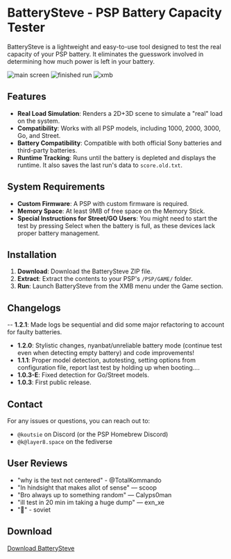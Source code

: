 # BatterySteve - PSP Battery Capacity Tester

BatterySteve is a lightweight and easy-to-use tool designed to test the real capacity of your PSP battery. It eliminates the guesswork involved in determining how much power is left in your battery.

![main screen](https://the-sauna.icu/BatterySteve/main.png)
![finished run](https://the-sauna.icu/BatterySteve/outtabat.png)
![xmb](https://the-sauna.icu/BatterySteve/xmb.png)


## Features

- **Real Load Simulation**: Renders a 2D+3D scene to simulate a "real" load on the system.
- **Compatibility**: Works with all PSP models, including 1000, 2000, 3000, Go, and Street.
- **Battery Compatibility**: Compatible with both official Sony batteries and third-party batteries.
- **Runtime Tracking**: Runs until the battery is depleted and displays the runtime. It also saves the last run's data to `score.old.txt`.

## System Requirements

- **Custom Firmware**: A PSP with custom firmware is required.
- **Memory Space**: At least 9MB of free space on the Memory Stick.
- **Special Instructions for Street/GO Users**: You might need to start the test by pressing Select when the battery is full, as these devices lack proper battery management.

## Installation

1. **Download**: Download the BatterySteve ZIP file.
2. **Extract**: Extract the contents to your PSP's `/PSP/GAME/` folder.
3. **Run**: Launch BatterySteve from the XMB menu under the Game section.

## Changelogs
-- **1.2.1**: Made logs be sequential and did some major refactoring to account for faulty batteries.
- **1.2.0**: Stylistic changes, nyanbat/unreliable battery mode (continue test even when detecting empty battery) and code improvements!
- **1.1.1**: Proper model detection, autotesting, setting options from configuration file, report last test by holding up when booting....
- **1.0.3-E**: Fixed detection for Go/Street models.
- **1.0.3**: First public release.

## Contact

For any issues or questions, you can reach out to:
- `@koutsie` on Discord (or the PSP Homebrew Discord)
- `@k@layer8.space` on the fediverse

## User Reviews

- "why is the text not centered" - @TotalKommando
- "In hindsight that makes allot of sense" — scoop
- "Bro always up to something random" — Calyps0man
- "ill test in 20 min im taking a huge dump" — exn_xe
- "👀" - soviet

## Download

[Download BatterySteve](https://the-sauna.icu/BatterySteve/)
